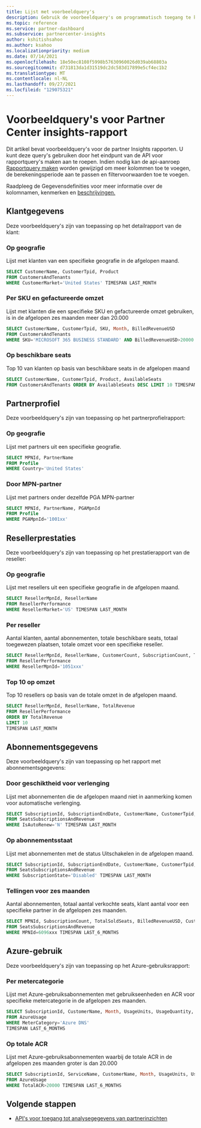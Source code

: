 ```yaml
---
title: Lijst met voorbeeldquery's
description: Gebruik de voorbeeldquery's om programmatisch toegang te krijgen tot analysegegevens van partnerinzichten.
ms.topic: reference
ms.service: partner-dashboard
ms.subservice: partnercenter-insights
author: kshitishsahoo
ms.author: ksahoo
ms.localizationpriority: medium
ms.date: 07/14/2021
ms.openlocfilehash: 18e50ec8108f5998b57630960026d039ab68803a
ms.sourcegitcommit: d731813da1d31519dc2dc583d17899e5cf4ec1b2
ms.translationtype: MT
ms.contentlocale: nl-NL
ms.lasthandoff: 09/27/2021
ms.locfileid: "129075321"
---
```

# <a name="sample-queries-for-partner-center-insights-report"></a>Voorbeeldquery's voor Partner Center insights-rapport

Dit artikel bevat voorbeeldquery's voor de partner Insights rapporten. U kunt deze query's gebruiken door het eindpunt van de API voor rapportquery's maken aan te roepen. Indien nodig kan de api-aanroep [Rapportquery maken](insights-programmatic-access-paradigm.md#create-report-query-api) worden gewijzigd om meer kolommen toe te voegen, de berekeningsperiode aan te passen en filtervoorwaarden toe te voegen.

Raadpleeg de Gegevensdefinities voor meer informatie over de kolomnamen, kenmerken en [beschrijvingen.](insights-data-definitions.md)

## <a name="customer-details"></a>Klantgegevens

Deze voorbeeldquery's zijn van toepassing op het detailrapport van de klant:

### <a name="by-geography"></a>Op geografie

Lijst met klanten van een specifieke geografie in de afgelopen maand.

```sql
SELECT CustomerName, CustomerTpid, Product 
FROM CustomersAndTenants 
WHERE CustomerMarket='United States' TIMESPAN LAST_MONTH
```

### <a name="by-sku-and-billed-revenue"></a>Per SKU en gefactureerde omzet

Lijst met klanten die een specifieke SKU en gefactureerde omzet gebruiken, is in de afgelopen zes maanden meer dan 20.000

```sql
SELECT CustomerName, CustomerTpid, SKU, Month, BilledRevenueUSD 
FROM CustomersAndTenants 
WHERE SKU='MICROSOFT 365 BUSINESS STANDARD' AND BilledRevenueUSD>20000 TIMESPAN LAST_6_MONTHS
```

### <a name="by-available-seats"></a>Op beschikbare seats

Top 10 van klanten op basis van beschikbare seats in de afgelopen maand

```sql
SELECT CustomerName, CustomerTpid, Product, AvailableSeats 
FROM CustomersAndTenants ORDER BY AvailableSeats DESC LIMIT 10 TIMESPAN LAST_MONTH
```

## <a name="partner-profile"></a>Partnerprofiel

Deze voorbeeldquery's zijn van toepassing op het partnerprofielrapport:

### <a name="by-geography"></a>Op geografie

Lijst met partners uit een specifieke geografie.

```sql
SELECT MPNId, PartnerName 
FROM Profile 
WHERE Country='United States'
```

### <a name="by-mpn-partner"></a>Door MPN-partner

Lijst met partners onder dezelfde PGA MPN-partner

```sql
SELECT MPNId, PartnerName, PGAMpnId 
FROM Profile 
WHERE PGAMpnId='1001xx'
```

## <a name="reseller-performance"></a>Resellerprestaties

Deze voorbeeldquery's zijn van toepassing op het prestatierapport van de reseller:

### <a name="by-geography"></a>Op geografie

Lijst met resellers uit een specifieke geografie in de afgelopen maand.

```sql
SELECT ResellerMpnId, ResellerName 
FROM ResellerPerformance 
WHERE ResellerMarket='US' TIMESPAN LAST_MONTH
```

### <a name="by-reseller"></a>Per reseller

Aantal klanten, aantal abonnementen, totale beschikbare seats, totaal toegewezen plaatsen, totale omzet voor een specifieke reseller.

```sql
SELECT ResellerMpnId, ResellerName, CustomerCount, SubscriptionCount, TotalAvailableSeats, TotalAssignedSeats, TotalRevenue 
FROM ResellerPerformance 
WHERE ResellerMpnId='1051xxx'
```

### <a name="top-10-by-revenue"></a>Top 10 op omzet

Top 10 resellers op basis van de totale omzet in de afgelopen maand.

```sql
SELECT ResellerMpnId, ResellerName, TotalRevenue 
FROM ResellerPerformance 
ORDER BY TotalRevenue 
LIMIT 10 
TIMESPAN LAST_MONTH
```

## <a name="subscription-details"></a>Abonnementsgegevens

Deze voorbeeldquery's zijn van toepassing op het rapport met abonnementsgegevens:

### <a name="by-renewal-eligibility"></a>Door geschiktheid voor verlenging

Lijst met abonnementen die de afgelopen maand niet in aanmerking komen voor automatische verlenging.

```sql
SELECT SubscriptionId, SubscriptionEndDate, CustomerName, CustomerTpid, Product 
FROM SeatsSubscriptionsAndRevenue 
WHERE IsAutoRenew='N' TIMESPAN LAST_MONTH
```

### <a name="by-subscription-state"></a>Op abonnementsstaat

Lijst met abonnementen met de status Uitschakelen in de afgelopen maand.

```sql
SELECT SubscriptionId, SubscriptionEndDate, CustomerName, CustomerTpid, Product 
FROM SeatsSubscriptionsAndRevenue 
WHERE SubscriptionState='Disabled' TIMESPAN LAST_MONTH
```

### <a name="counts-for-six-months"></a>Tellingen voor zes maanden

Aantal abonnementen, totaal aantal verkochte seats, klant aantal voor een specifieke partner in de afgelopen zes maanden.

```sql
SELECT MPNId, SubscriptionCount, TotalSoldSeats, BilledRevenueUSD, CustomerCount 
FROM SeatsSubscriptionsAndRevenue 
WHERE MPNId=6096xxx TIMESPAN LAST_6_MONTHS
```

## <a name="azure-usage"></a>Azure-gebruik

Deze voorbeeldquery's zijn van toepassing op het Azure-gebruiksrapport:

### <a name="by-meter-category"></a>Per metercategorie

Lijst met Azure-gebruiksabonnementen met gebruikseenheden en ACR voor specifieke metercategorie in de afgelopen zes maanden.

```sql
SELECT SubscriptionId, CustomerName, Month, UsageUnits, UsageQuantity, TotalACR 
FROM AzureUsage 
WHERE MeterCategory='Azure DNS' 
TIMESPAN LAST_6_MONTHS
```

### <a name="by-total-acr"></a>Op totale ACR

Lijst met Azure-gebruiksabonnementen waarbij de totale ACR in de afgelopen zes maanden groter is dan 20.000

```sql
SELECT SubscriptionId, ServiceName, CustomerName, Month, UsageUnits, UsageQuantity, TotalACR 
FROM AzureUsage 
WHERE TotalACR>20000 TIMESPAN LAST_6_MONTHS
```

## <a name="next-steps"></a>Volgende stappen

- [API's voor toegang tot analysegegevens van partnerinzichten](insights-programmatic-analytics-available-api.md)